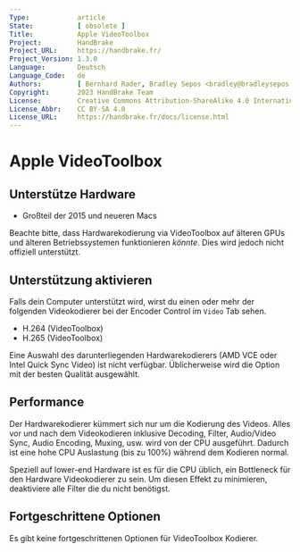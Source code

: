 ```yaml
---
Type:            article
State:           [ obsolete ]
Title:           Apple VideoToolbox
Project:         HandBrake
Project_URL:     https://handbrake.fr/
Project_Version: 1.3.0
Language:        Deutsch
Language_Code:   de
Authors:         [ Bernhard Rader, Bradley Sepos <bradley@bradleysepos.com> (BradleyS), Scott (s55) ]
Copyright:       2023 HandBrake Team
License:         Creative Commons Attribution-ShareAlike 4.0 International
License_Abbr:    CC BY-SA 4.0
License_URL:     https://handbrake.fr/docs/license.html
---
```


Apple VideoToolbox
==================

## Unterstütze Hardware

- Großteil der 2015 und neueren Macs

Beachte bitte, dass Hardwarekodierung via VideoToolbox auf älteren GPUs und älteren Betriebssystemen funktionieren *könnte*. Dies wird jedoch nicht offiziell unterstützt.

## Unterstützung aktivieren

Falls dein Computer unterstützt wird, wirst du einen oder mehr der folgenden Videokodierer bei der Encoder Control im `Video` Tab sehen.

- H.264 (VideoToolbox)
- H.265 (VideoToolbox)

Eine Auswahl des darunterliegenden Hardwarekodierers (AMD VCE oder Intel Quick Sync Video) ist nicht verfügbar. Üblicherweise wird die Option mit der besten Qualität ausgewählt.

## Performance

Der Hardwarekodierer kümmert sich nur um die Kodierung des Videos. Alles vor und nach dem Videokodieren inklusive Decoding, Filter, Audio/Video Sync, Audio Encoding, Muxing, usw. wird von der CPU ausgeführt. Dadurch ist eine hohe CPU Auslastung (bis zu 100%) während dem Kodieren normal.

Speziell auf lower-end Hardware ist es für die CPU üblich, ein Bottleneck für den Hardware Videokodierer zu sein. Um diesen Effekt zu minimieren, deaktiviere alle Filter die du nicht benötigst.

## Fortgeschrittene Optionen

Es gibt keine fortgeschrittenen Optionen für VideoToolbox Kodierer.
